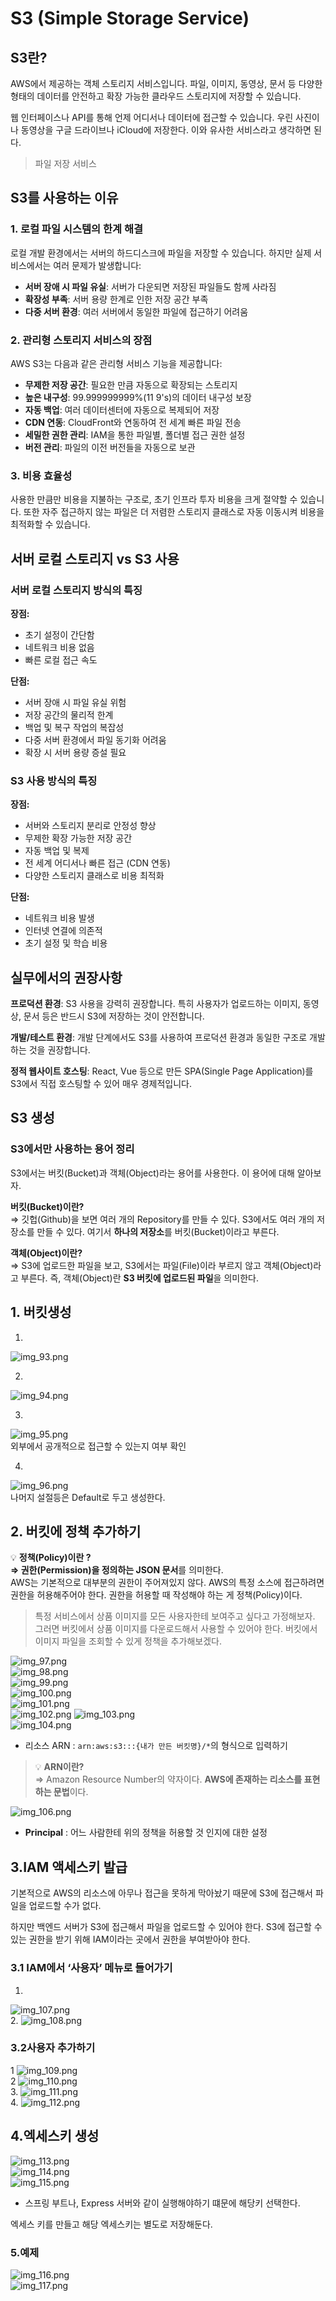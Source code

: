 # S3 (Simple Storage Service)

## S3란?

AWS에서 제공하는 객체 스토리지 서비스입니다. 파일, 이미지, 동영상, 문서 등 다양한 형태의 데이터를 안전하고 확장 가능한 클라우드 스토리지에 저장할 수 있습니다.   
  
웹 인터페이스나 API를 통해 언제 어디서나 데이터에 접근할 수 있습니다. 우린 사진이나 동영상을 구글 드라이브나 iCloud에 저장한다. 이와 유사한 서비스라고 생각하면 된다.  
  
> 파일 저장 서비스
  
  

## S3를 사용하는 이유

### 1. 로컬 파일 시스템의 한계 해결

로컬 개발 환경에서는 서버의 하드디스크에 파일을 저장할 수 있습니다. 하지만 실제 서비스에서는 여러 문제가 발생합니다:

- **서버 장애 시 파일 유실**: 서버가 다운되면 저장된 파일들도 함께 사라짐
- **확장성 부족**: 서버 용량 한계로 인한 저장 공간 부족
- **다중 서버 환경**: 여러 서버에서 동일한 파일에 접근하기 어려움

### 2. 관리형 스토리지 서비스의 장점

AWS S3는 다음과 같은 관리형 서비스 기능을 제공합니다:

- **무제한 저장 공간**: 필요한 만큼 자동으로 확장되는 스토리지
- **높은 내구성**: 99.999999999%(11 9's)의 데이터 내구성 보장
- **자동 백업**: 여러 데이터센터에 자동으로 복제되어 저장
- **CDN 연동**: CloudFront와 연동하여 전 세계 빠른 파일 전송
- **세밀한 권한 관리**: IAM을 통한 파일별, 폴더별 접근 권한 설정
- **버전 관리**: 파일의 이전 버전들을 자동으로 보관

### 3. 비용 효율성

사용한 만큼만 비용을 지불하는 구조로, 초기 인프라 투자 비용을 크게 절약할 수 있습니다. 또한 자주 접근하지 않는 파일은 더 저렴한 스토리지 클래스로 자동 이동시켜 비용을 최적화할 수 있습니다.

## 서버 로컬 스토리지 vs S3 사용

### 서버 로컬 스토리지 방식의 특징

**장점:**

- 초기 설정이 간단함
- 네트워크 비용 없음
- 빠른 로컬 접근 속도

**단점:**

- 서버 장애 시 파일 유실 위험
- 저장 공간의 물리적 한계
- 백업 및 복구 작업의 복잡성
- 다중 서버 환경에서 파일 동기화 어려움
- 확장 시 서버 용량 증설 필요

### S3 사용 방식의 특징

**장점:**

- 서버와 스토리지 분리로 안정성 향상
- 무제한 확장 가능한 저장 공간
- 자동 백업 및 복제
- 전 세계 어디서나 빠른 접근 (CDN 연동)
- 다양한 스토리지 클래스로 비용 최적화

**단점:**

- 네트워크 비용 발생
- 인터넷 연결에 의존적
- 초기 설정 및 학습 비용

## 실무에서의 권장사항

**프로덕션 환경**: S3 사용을 강력히 권장합니다. 특히 사용자가 업로드하는 이미지, 동영상, 문서 등은 반드시 S3에 저장하는 것이 안전합니다.

**개발/테스트 환경**: 개발 단계에서도 S3를 사용하여 프로덕션 환경과 동일한 구조로 개발하는 것을 권장합니다.

**정적 웹사이트 호스팅**: React, Vue 등으로 만든 SPA(Single Page Application)를 S3에서 직접 호스팅할 수 있어 매우 경제적입니다.

## S3 생성

### S3에서만 사용하는 용어 정리

S3에서는 버킷(Bucket)과 객체(Object)라는 용어를 사용한다. 이 용어에 대해 알아보자.

**버킷(Bucket)이란?**  
⇒ 깃헙(Github)을 보면 여러 개의 Repository를 만들 수 있다. S3에서도 여러 개의 저장소를 만들 수 있다. 여기서 **하나의 저장소**를 버킷(Bucket)이라고 부른다.

**객체(Object)이란?**  
⇒ S3에 업로드한 파일을 보고, S3에서는 파일(File)이라 부르지 않고 객체(Object)라고 부른다. 즉, 객체(Object)란 **S3 버킷에 업로드된 파일**을 의미한다.  
  
## 1. 버킷생성
1.
![img_93.png](../img/img_93.png)
  
2.
![img_94.png](../img/img_94.png)
  
3.
![img_95.png](../img/img_95.png)  
외부에서 공개적으로 접근할 수 있는지 여부 확인  
  
4.
![img_96.png](../img/img_96.png)  
나머지 설절등은 Default로 두고 생성한다.  

## 2. 버킷에 정책 추가하기

💡 **정책(Policy)이란 ?  
⇒ 권한(Permission)을 정의하는 JSON 문서**를 의미한다.   
AWS는 기본적으로 대부분의 권한이 주어져있지 않다. AWS의 특정 소스에 접근하려면 권한을 허용해주어야 한다. 권한을 허용할 때 작성해야 하는 게 정책(Policy)이다.


> 특정 서비스에서 상품 이미지를 모든 사용자한테 보여주고 싶다고 가정해보자. 그러면 버킷에서 상품 이미지를 다운로드해서 사용할 수 있어야 한다. 버킷에서 이미지 파일을 조회할 수 있게 정책을 추가해보겠다.
>
  
![img_97.png](../img/img_97.png)  
![img_98.png](../img/img_98.png)  
![img_99.png](../img/img_99.png)  
![img_100.png](../img/img_100.png)  
![img_101.png](../img/img_101.png)  
![img_102.png](../img/img_102.png)
![img_103.png](../img/img_103.png)  
![img_104.png](../img/img_104.png)
- 리소스 ARN : `arn:aws:s3:::{내가 만든 버킷명}/*`의 형식으로 입력하기  
> 💡 **ARN이란?**  
> ⇒ Amazon Resource Number의 약자이다. **AWS에 존재하는 리소스를 표현하는 문법**이다.  
> 
![img_106.png](../img/img_106.png)  
- **Principal** : 어느 사람한테 위의 정책을 허용할 것 인지에 대한 설정  
  
## 3.IAM 액세스키 발급
기본적으로 AWS의 리소스에 아무나 접근을 못하게 막아놨기 때문에 S3에 접근해서 파일을 업로드할 수가 없다.   
  
하지만 백엔드 서버가 S3에 접근해서 파일을 업로드할 수 있어야 한다. S3에 접근할 수 있는 권한을 받기 위해 IAM이라는 곳에서 권한을 부여받아야 한다.  
  
### 3.1 IAM에서 ‘사용자’ 메뉴로 들어가기
1.
![img_107.png](../img/img_107.png)  
2.
![img_108.png](../img/img_108.png)  
### 3.2사용자 추가하기  

1 
![img_109.png](../img/img_109.png)  
2
![img_110.png](../img/img_110.png)  
3.
![img_111.png](../img/img_111.png)  
4.
![img_112.png](../img/img_112.png)  
  
## 4.엑세스키 생성  

![img_113.png](../img/img_113.png)  
![img_114.png](../img/img_114.png)  
![img_115.png](../img/img_115.png)  
- 스프링 부트나, Express 서버와 같이 실행해야하기 떄문에 해당키 선택한다.  
  
엑세스 키를 만들고 해당 엑세스키는 별도로 저장해둔다.  
  
### 5.예제
![img_116.png](../img/img_116.png)  
![img_117.png](../img/img_117.png)  